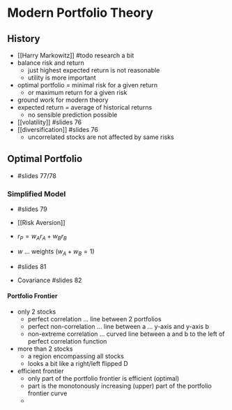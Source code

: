 # Modern Portfolio Theory
## History
- [[Harry Markowitz]] #todo research a bit
- balance risk and return
	- just highest expected return is not reasonable
	- utility is more important
- optimal portfolio = minimal risk for a given return
	- or maximum return for a given risk
- ground work for modern theory
- expected return = average of historical returns
	- no sensible prediction possible
- [[volatility]] #slides 76
- [[diversification]] #slides 76
	- uncorrelated stocks are not affected by same risks

##  Optimal Portfolio
- #slides 77/78

### Simplified Model
- #slides 79
- [[Risk Aversion]]
- $r_{P} = w_{A}r_{A} + w_{B}r_{B}$
- $w$ ... weights ($w_{A}+w_{B} = 1$)
- #slides 81

- Covariance #slides 82

#### Portfolio Frontier
- only 2 stocks
	- perfect correlation ... line between 2 portfolios
	- perfect non-correlation ... line between a ... y-axis and y-axis b
	- non-extreme correlation ... curved line between a and b to the left of perfect correlation function
- more than 2 stocks
	- a region encompassing all stocks
	- looks a bit like a right/left flipped D
- efficient frontier
	- only part of the portfolio frontier is efficient (optimal)
	- part is the monotonously increasing (upper) part of the portfolio frontier curve
	- 




